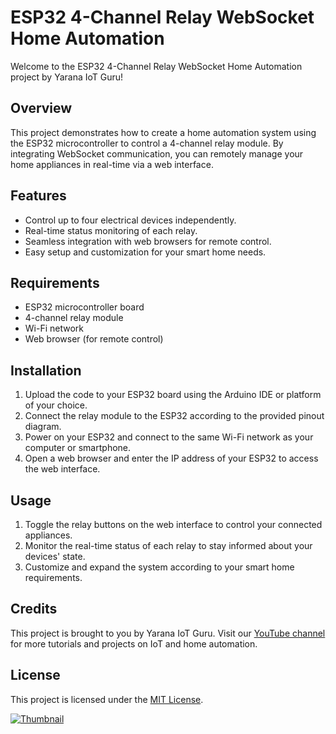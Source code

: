 # ESP32 4-Channel Relay WebSocket Home Automation

Welcome to the ESP32 4-Channel Relay WebSocket Home Automation project by Yarana IoT Guru!

## Overview

This project demonstrates how to create a home automation system using the ESP32 microcontroller to control a 4-channel relay module. By integrating WebSocket communication, you can remotely manage your home appliances in real-time via a web interface.

## Features

- Control up to four electrical devices independently.
- Real-time status monitoring of each relay.
- Seamless integration with web browsers for remote control.
- Easy setup and customization for your smart home needs.

## Requirements

- ESP32 microcontroller board
- 4-channel relay module
- Wi-Fi network
- Web browser (for remote control)

## Installation

1. Upload the code to your ESP32 board using the Arduino IDE or platform of your choice.
2. Connect the relay module to the ESP32 according to the provided pinout diagram.
3. Power on your ESP32 and connect to the same Wi-Fi network as your computer or smartphone.
4. Open a web browser and enter the IP address of your ESP32 to access the web interface.

## Usage

1. Toggle the relay buttons on the web interface to control your connected appliances.
2. Monitor the real-time status of each relay to stay informed about your devices' state.
3. Customize and expand the system according to your smart home requirements.

## Credits

This project is brought to you by Yarana IoT Guru. Visit our [YouTube channel](https://www.youtube.com/@YaranaIotGuru/) for more tutorials and projects on IoT and home automation.

## License

This project is licensed under the [MIT License](LICENSE).

[![Thumbnail](https://img.youtube.com/vi/SXMlG2VwAGE/maxresdefault.jpg)](https://youtu.be/SXMlG2VwAGE)
